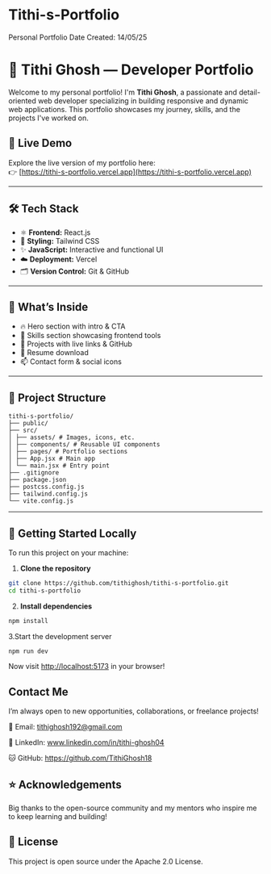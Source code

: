 # Tithi-s-Portfolio
Personal Portfolio
Date Created: 14/05/25

# 🌟 Tithi Ghosh — Developer Portfolio

Welcome to my personal portfolio! I'm **Tithi Ghosh**, a passionate and detail-oriented web developer specializing in building responsive and dynamic web applications. This portfolio showcases my journey, skills, and the projects I've worked on.

## 🔗 Live Demo

Explore the live version of my portfolio here:  
👉 [https://tithi-s-portfolio.vercel.app](https://tithi-s-portfolio.vercel.app)

---

## 🛠️ Tech Stack

- ⚛️ **Frontend:** React.js  
- 🎨 **Styling:** Tailwind CSS  
- ✨ **JavaScript:** Interactive and functional UI  
- ☁️ **Deployment:** Vercel  
- 🗂️ **Version Control:** Git & GitHub  

---

## 📸 What’s Inside

- 🔥 Hero section with intro & CTA
- 🧠 Skills section showcasing frontend tools
- 💼 Projects with live links & GitHub
- 🧾 Resume download
- 📫 Contact form & social icons

---

## 📁 Project Structure
```
tithi-s-portfolio/
├── public/
├── src/
│ ├── assets/ # Images, icons, etc.
│ ├── components/ # Reusable UI components
│ ├── pages/ # Portfolio sections
│ ├── App.jsx # Main app
│ └── main.jsx # Entry point
├── .gitignore
├── package.json
├── postcss.config.js
├── tailwind.config.js
└── vite.config.js
```

---

## 🚀 Getting Started Locally

To run this project on your machine:

1. **Clone the repository**

```bash
git clone https://github.com/tithighosh/tithi-s-portfolio.git
cd tithi-s-portfolio
```

2. **Install dependencies**

```bash
npm install
```

3.Start the development server

```bash
npm run dev
```

Now visit [http://localhost:5173](http://localhost:5173) in your browser!


## Contact Me
I’m always open to new opportunities, collaborations, or freelance projects!

📧 Email: tithighosh192@gmail.com

💼 LinkedIn: www.linkedin.com/in/tithi-ghosh04

🐱 GitHub: https://github.com/TithiGhosh18

## ⭐ Acknowledgements

Big thanks to the open-source community and my mentors who inspire me to keep learning and building!

## 📄 License

This project is open source under the Apache 2.0 License.







